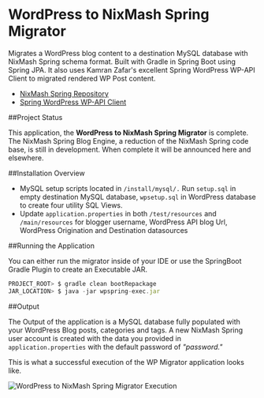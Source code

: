 WordPress to NixMash Spring Migrator
==========================

Migrates a WordPress blog content to a destination MySQL database with NixMash Spring schema format. Built with Gradle in Spring Boot using Spring JPA. It also uses Kamran Zafar's excellent Spring WordPress WP-API Client to migrated rendered WP Post content.

- [NixMash Spring Repository](https://github.com/mintster/spring-data)
- [Spring WordPress WP-API Client](https://github.com/kamranzafar/spring-wpapi)

##Project Status

This application, the **WordPress to NixMash Spring Migrator** is complete. The NixMash Spring Blog Engine, a reduction of the NixMash Spring code base, is still in development. When complete it will be announced here and elsewhere.

##Installation Overview

- MySQL setup scripts located in `/install/mysql/.` Run `setup.sql` in empty destination MySQL database, `wpsetup.sql` in WordPress database to create four utility SQL Views.
- Update `application.properties` in both `/test/resources` and `/main/resources` for blogger username, WordPress API blog Url, WordPress Origination and Destination datasources

##Running the Application

You can either run the migrator inside of your IDE or use the SpringBoot Gradle Plugin to create an Executable JAR.

```js
PROJECT_ROOT> $ gradle clean bootRepackage
JAR_LOCATION> $ java -jar wpspring-exec.jar
```

##Output

The Output of the application is a MySQL database fully populated with your WordPress Blog posts, categories and tags. A new NixMash Spring user account is created with the data you provided in `application.properties` with the default password of *"password."* 

This is what a successful execution of the WP Migrator application looks like.

![WordPress to NixMash Spring Migrator Execution](http://nixmash.com/x/pics/github/wpspring0125a.png)


